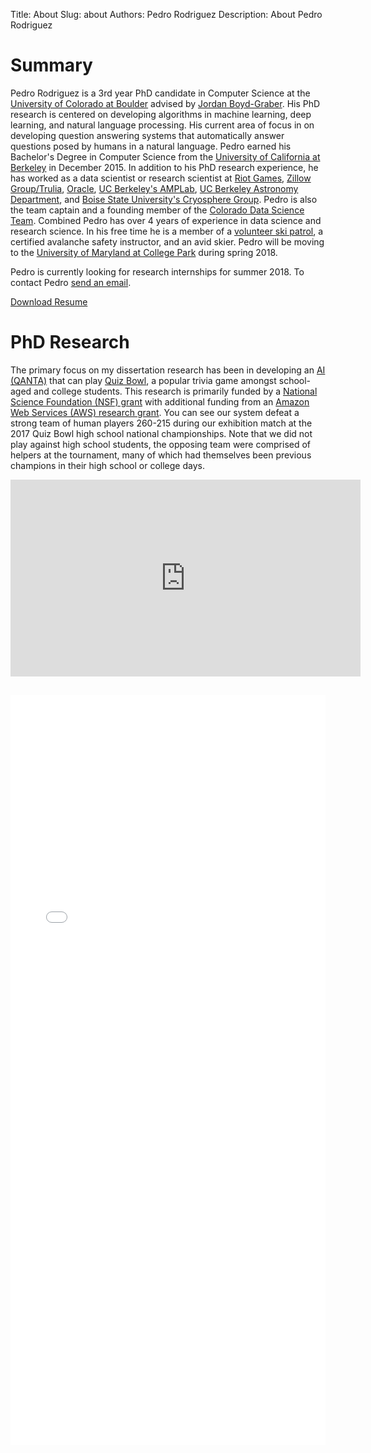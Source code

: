 Title: About
Slug: about
Authors: Pedro Rodriguez
Description: About Pedro Rodriguez


# Summary

Pedro Rodriguez is a 3rd year PhD candidate in Computer Science at the [University of Colorado at Boulder](http://cs.colorado.edu/) advised by [Jordan Boyd-Graber](http://www.umiacs.umd.edu/~jbg/). His PhD research is centered on developing algorithms in machine learning, deep learning, and natural language processing. His current area of focus in on developing question answering systems that automatically answer questions posed by humans in a natural language. Pedro earned his Bachelor's Degree in Computer Science from the [University of California at Berkeley]() in December 2015. In addition to his PhD research experience, he has worked as a data scientist or research scientist at [Riot Games](https://youtu.be/jsRVA-HXZQc), [Zillow Group/Trulia](https://www.trulia.com/about/careers/), [Oracle](https://cloud.oracle.com/data-cloud), [UC Berkeley's AMPLab](https://amplab.cs.berkeley.edu/), [UC Berkeley Astronomy Department](https://sites.google.com/site/cftdinfo/), and [Boise State University's Cryosphere Group](https://earth.boisestate.edu/cryogars/). Pedro is also the team captain and a founding member of the [Colorado Data Science Team](http://codata.colorado.edu). Combined Pedro has over 4 years of experience in data science and research science. In his free time he is a member of a [volunteer ski patrol](http://bmnsp.org/), a certified avalanche safety instructor, and an avid skier. Pedro will be moving to the [University of Maryland at College Park](http://www.cs.umd.edu/) during spring 2018.

Pedro is currently looking for research internships for summer 2018. To contact Pedro <a href="http://www.google.com/recaptcha/mailhide/d?k=01iYFIl6B3xzrbv6mhk01WIg==&amp;c=TFGKPerMUv6Dii-GSIiMH3X313P2NMr77LxRq75UYHc=" onclick="window.open('http://www.google.com/recaptcha/mailhide/d?k\07501iYFIl6B3xzrbv6mhk01WIg\75\75\46c\75TFGKPerMUv6Dii-GSIiMH3X313P2NMr77LxRq75UYHc\075', '', 'toolbar=0,scrollbars=0,location=0,statusbar=0,menubar=0,resizable=0,width=500,height=300'); return false;" title="Reveal this e-mail address">send an email</a>.

<a class="button small common-button" style="width:200px;" href="{filename}/resume.pdf" target="_blank">Download Resume</a>
<!-- __ -->

# PhD Research

The primary focus on my dissertation research has been in developing an [AI (QANTA)](https://github.com/Pinafore/qb) that can play [Quiz Bowl](https://en.wikipedia.org/wiki/Quiz_bowl), a popular trivia game amongst school-aged and college students. This research is primarily funded by a [National Science Foundation (NSF) grant](http://www.umiacs.umd.edu/~jbg/projects/IIS-1320538.html) with additional funding from an [Amazon Web Services (AWS) research grant](https://aws.amazon.com/grants/). You can see our system defeat a strong team of human players 260-215 during our exhibition match at the 2017 Quiz Bowl high school national championships. Note that we did not play against high school students, the opposing team were comprised of helpers at the tournament, many of which had themselves been previous champions in their high school or college days.

<iframe style="display: block; margin: 0 auto;"; width="560" height="315" src="https://www.youtube.com/embed/bYFqMINXayc" frameborder="0" gesture="media" allowfullscreen></iframe>

<div style="width: 100%; height: 1200px; margin-top: 30px">
  <embed src="{filename}/resume.pdf" width="100%" height="100%" type='application/pdf'></embed>
</div>

